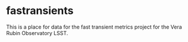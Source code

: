 # fastransients

This is a place for data for the fast transient metrics project for the Vera Rubin Observatory LSST.
